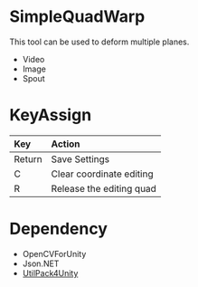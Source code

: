 # SimpleQuadWarp

This tool can be used to deform multiple planes.

* Video
* Image
* Spout

# KeyAssign
| Key | Action |
|:-|:-|
| Return       | Save Settings        |
| C      | Clear coordinate editing        |
| R       | Release the editing quad        |


# Dependency

* OpenCVForUnity
* Json.NET
* [UtilPack4Unity](https://github.com/shimizuyudai/UtilPack4Unity)

